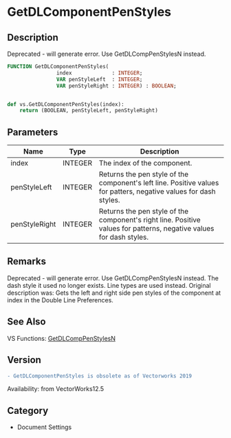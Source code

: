 # GetDLComponentPenStyles

## Description
Deprecated - will generate error. Use GetDLCompPenStylesN instead.

```pascal
FUNCTION GetDLComponentPenStyles(
				index             : INTEGER;
				VAR penStyleLeft  : INTEGER;
				VAR penStyleRight : INTEGER) : BOOLEAN;
```

```python

def vs.GetDLComponentPenStyles(index):
    return (BOOLEAN, penStyleLeft, penStyleRight)
```

## Parameters
|Name|Type|Description|
|---|---|---|
|index|INTEGER|The index of the component.|
|penStyleLeft|INTEGER|Returns the pen style of the component's left line.  Positive values for patters, negative values for dash styles.|
|penStyleRight|INTEGER|Returns the pen style of the component's right line.  Positive values for patterns, negative values for dash styles.|

## Remarks
Deprecated - will generate error. Use GetDLCompPenStylesN instead. The dash style it used no longer exists. Line types are used instead. Original description was: Gets the left and right side pen styles of the component at index in the Double Line Preferences.

## See Also
VS Functions:
[GetDLCompPenStylesN](GetDLCompPenStylesN.md)

## Version
```diff
- GetDLComponentPenStyles is obsolete as of Vectorworks 2019
```

Availability: from VectorWorks12.5
## Category
* Document Settings


